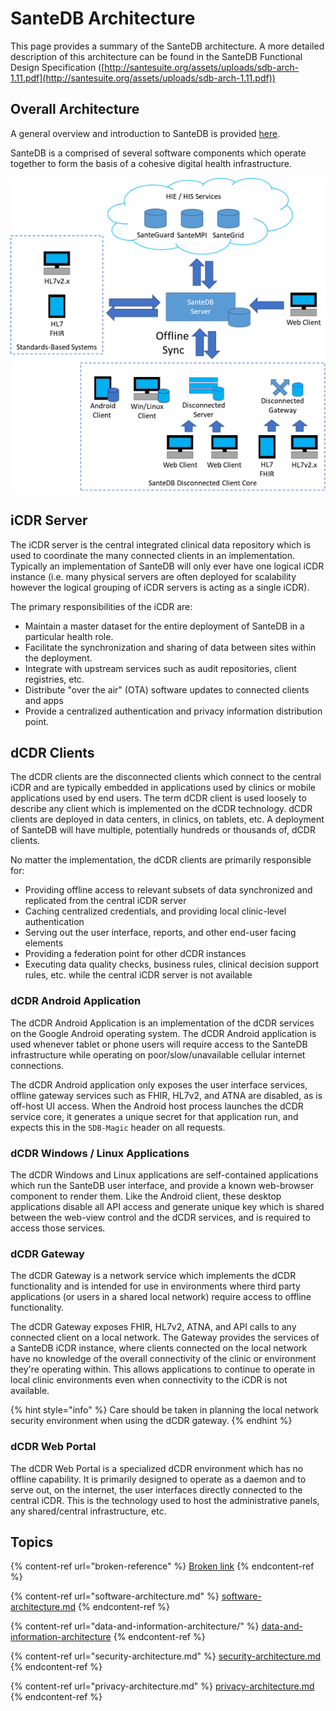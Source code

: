 # SanteDB Architecture

This page provides a summary of the SanteDB architecture. A more detailed description of this architecture can be found in the SanteDB Functional Design Specification ([http://santesuite.org/assets/uploads/sdb-arch-1.11.pdf](http://santesuite.org/assets/uploads/sdb-arch-1.11.pdf))

## Overall Architecture

A general overview and introduction to SanteDB is provided [here](santedb-solutions.md).&#x20;

SanteDB is a comprised of several software components which operate together to form the basis of a cohesive digital health infrastructure.&#x20;

![](<../.gitbook/assets/image (122).png>)

## iCDR Server

The iCDR server is the central integrated clinical data repository which is used to coordinate the many connected clients in an implementation. Typically an implementation of SanteDB will only ever have one logical iCDR instance (i.e. many physical servers are often deployed for scalability however the logical grouping of iCDR servers is acting as a single iCDR).

The primary responsibilities of the iCDR are:

* Maintain a master dataset for the entire deployment of SanteDB in a particular health role.
* Facilitate the synchronization and sharing of data between sites within the deployment.
* Integrate with upstream services such as audit repositories, client registries, etc.
* Distribute "over the air" (OTA) software updates to connected clients and apps
* Provide a centralized authentication and privacy information distribution point.

## dCDR Clients

The dCDR clients are the disconnected clients which connect to the central iCDR and are typically embedded in applications used by clinics or mobile applications used by end users. The term dCDR client is used loosely to describe any client which is implemented on the dCDR technology. dCDR clients are deployed in data centers, in clinics, on tablets, etc. A deployment of SanteDB will have multiple, potentially hundreds or thousands of, dCDR clients.

No matter the implementation, the dCDR clients are primarily responsible for:

* Providing offline access to relevant subsets of data synchronized and replicated from the central iCDR server
* Caching centralized credentials, and providing local clinic-level authentication
* Serving out the user interface, reports, and other end-user facing elements
* Providing a federation point for other dCDR instances
* Executing data quality checks, business rules, clinical decision support rules, etc. while the central iCDR server is not available

### dCDR Android Application

The dCDR Android Application is an implementation of the dCDR services on the Google Android operating system. The dCDR Android application is used whenever tablet or phone users will require access to the SanteDB infrastructure while operating on poor/slow/unavailable cellular internet connections.

The dCDR Android application only exposes the user interface services, offline gateway services such as FHIR, HL7v2, and ATNA are disabled, as is off-host UI access. When the Android host process launches the dCDR service core, it generates a unique secret for that application run, and expects this in the `SDB-Magic` header on all requests.

### dCDR Windows / Linux Applications

The dCDR Windows and Linux applications are self-contained applications which run the SanteDB user interface, and provide a known web-browser component to render them. Like the Android client, these desktop applications disable all API access and generate unique key which is shared between the web-view control and the dCDR services, and is required to access those services.

### dCDR Gateway

The dCDR Gateway is a network service which implements the dCDR functionality and is intended for use in environments where third party applications (or users in a shared local network) require access to offline functionality.&#x20;

The dCDR Gateway exposes FHIR, HL7v2, ATNA, and API calls to any connected client on a local network. The Gateway provides the services of a SanteDB iCDR instance, where clients connected on the local network have no knowledge of the overall connectivity of the clinic or environment they're operating within. This allows applications to continue to operate in local clinic environments even when connectivity to the iCDR is not available.&#x20;

{% hint style="info" %}
Care should be taken in planning the local network security environment when using the dCDR gateway.
{% endhint %}

### dCDR Web Portal

The dCDR Web Portal is a specialized dCDR environment which has no offline capability. It is primarily designed to operate as a daemon and to serve out, on the internet, the user interfaces directly connected to the central iCDR. This is the technology used to host the administrative panels, any shared/central infrastructure, etc.

## Topics

{% content-ref url="broken-reference" %}
[Broken link](broken-reference)
{% endcontent-ref %}

{% content-ref url="software-architecture.md" %}
[software-architecture.md](software-architecture.md)
{% endcontent-ref %}

{% content-ref url="data-and-information-architecture/" %}
[data-and-information-architecture](data-and-information-architecture/)
{% endcontent-ref %}

{% content-ref url="security-architecture.md" %}
[security-architecture.md](security-architecture.md)
{% endcontent-ref %}

{% content-ref url="privacy-architecture.md" %}
[privacy-architecture.md](privacy-architecture.md)
{% endcontent-ref %}

